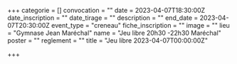 +++
categorie = []
convocation = ""
date = 2023-04-07T18:30:00Z
date_inscription = ""
date_tirage = ""
description = ""
end_date = 2023-04-07T20:30:00Z
event_type = "creneau"
fiche_inscription = ""
image = ""
lieu = "Gymnase Jean Maréchal"
name = "Jeu libre 20h30 -22h30 Maréchal"
poster = ""
reglement = ""
title = "Jeu libre 2023-04-07T00:00:00Z"

+++
